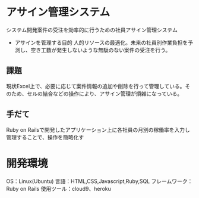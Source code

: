 # アサイン管理システム

システム開発案件の受注を効率的に行うための社員アサイン管理システム

* アサインを管理する目的
人的リソースの最適化。未来の社員別作業負担を予測し、空き工数が発生しないような無駄のない案件の受注を行う。

## 課題
現状Excel上で、必要に応じて案件情報の追加や削除を行って管理している。そのため、セルの結合などの操作により、アサイン管理が煩雑になっている。

## 手だて
Ruby on Railsで開発したアプリケーション上に各社員の月別の稼働率を入力し管理することで、操作を簡略化す

# 開発環境
OS：Linux(Ubuntu)
言語：HTML,CSS,Javascript,Ruby,SQL
フレームワーク：Ruby on Rails
使用ツール：cloud9、heroku
